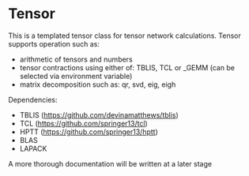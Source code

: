# Tensor
This is a templated tensor class for tensor network calculations.
Tensor supports operation such as:
* arithmetic of tensors and numbers
* tensor contractions using either of: TBLIS, TCL or _GEMM (can be selected via environment variable)
* matrix decomposition such as: qr, svd, eig, eigh

Dependencies:
* TBLIS (https://github.com/devinamatthews/tblis)
* TCL (https://github.com/springer13/tcl)
* HPTT (https://github.com/springer13/hptt)
* BLAS
* LAPACK

A more thorough documentation will be written at a later stage 
